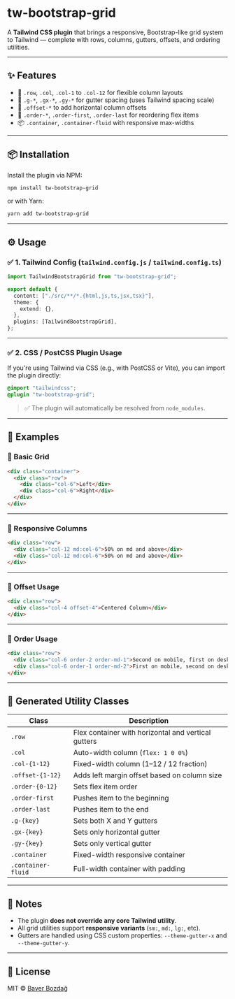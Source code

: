 # tw-bootstrap-grid

A **Tailwind CSS plugin** that brings a responsive, Bootstrap-like grid system to Tailwind — complete with rows, columns, gutters, offsets, and ordering utilities.

---

## ✨ Features

- 🧱 `.row`, `.col`, `.col-1` to `.col-12` for flexible column layouts
- 🧩 `.g-*`, `.gx-*`, `.gy-*` for gutter spacing (uses Tailwind spacing scale)
- 📏 `.offset-*` to add horizontal column offsets
- 🔀 `.order-*`, `.order-first`, `.order-last` for reordering flex items
- 📦 `.container`, `.container-fluid` with responsive max-widths

---

## 📦 Installation

Install the plugin via NPM:

```bash
npm install tw-bootstrap-grid
```

or with Yarn:

```bash
yarn add tw-bootstrap-grid
```

---

## ⚙️ Usage

### ✅ 1. Tailwind Config (`tailwind.config.js` / `tailwind.config.ts`)

```ts
import TailwindBootstrapGrid from "tw-bootstrap-grid";

export default {
  content: ["./src/**/*.{html,js,ts,jsx,tsx}"],
  theme: {
    extend: {},
  },
  plugins: [TailwindBootstrapGrid],
};
```

---

### ✅ 2. CSS / PostCSS Plugin Usage

If you're using Tailwind via CSS (e.g., with PostCSS or Vite), you can import the plugin directly:

```css
@import "tailwindcss";
@plugin "tw-bootstrap-grid";
```

> ✅ The plugin will automatically be resolved from `node_modules`.

---

## 🧱 Examples

### 🔹 Basic Grid

```html
<div class="container">
  <div class="row">
    <div class="col-6">Left</div>
    <div class="col-6">Right</div>
  </div>
</div>
```

---

### 🔹 Responsive Columns

```html
<div class="row">
  <div class="col-12 md:col-6">50% on md and above</div>
  <div class="col-12 md:col-6">50% on md and above</div>
</div>
```

---

### 🔹 Offset Usage

```html
<div class="row">
  <div class="col-4 offset-4">Centered Column</div>
</div>
```

---

### 🔹 Order Usage

```html
<div class="row">
  <div class="col-6 order-2 order-md-1">Second on mobile, first on desktop</div>
  <div class="col-6 order-1 order-md-2">First on mobile, second on desktop</div>
</div>
```

---

## 📘 Generated Utility Classes

| Class              | Description                                         |
| ------------------ | --------------------------------------------------- |
| `.row`             | Flex container with horizontal and vertical gutters |
| `.col`             | Auto-width column (`flex: 1 0 0%`)                  |
| `.col-{1-12}`      | Fixed-width column (1–12 / 12 fraction)             |
| `.offset-{1-12}`   | Adds left margin offset based on column size        |
| `.order-{0-12}`    | Sets flex item order                                |
| `.order-first`     | Pushes item to the beginning                        |
| `.order-last`      | Pushes item to the end                              |
| `.g-{key}`         | Sets both X and Y gutters                           |
| `.gx-{key}`        | Sets only horizontal gutter                         |
| `.gy-{key}`        | Sets only vertical gutter                           |
| `.container`       | Fixed-width responsive container                    |
| `.container-fluid` | Full-width container with padding                   |

---

## 🧠 Notes

- The plugin **does not override any core Tailwind utility**.
- All grid utilities support **responsive variants** (`sm:`, `md:`, `lg:`, etc).
- Gutters are handled using CSS custom properties: `--theme-gutter-x` and `--theme-gutter-y`.

---

## 🪪 License

MIT © [Baver Bozdağ](https://github.com/bawerbozdag)
